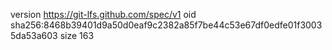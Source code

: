 version https://git-lfs.github.com/spec/v1
oid sha256:8468b39401d9a50d0eaf9c2382a85f7be44c53e67df0edfe01f30035da53a603
size 163
